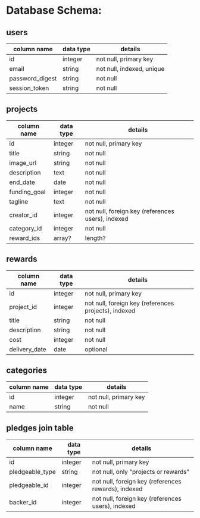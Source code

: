 # Database Schema:

## users
column name     | data type | details
----------------|-----------|-----------------------
id              | integer   | not null, primary key
email           | string    | not null, indexed, unique
password_digest | string    | not null
session_token   | string    | not null

## projects
column name        | data type | details
-------------------|-----------|-----------------------
id                 | integer   | not null, primary key
title              | string    | not null
image_url          | string    | not null
description        | text      | not null
end_date           | date      | not null
funding_goal       | integer   | not null
tagline            | text      | not null
creator_id         | integer   | not null, foreign key (references users), indexed
category_id        | integer   | not null
reward_ids         | array?    | length?

## rewards
column name  | data type | details
-------------|-----------|-----------------------
id           | integer   | not null, primary key
project_id   | integer   | not null, foreign key (references projects), indexed
title        | string    | not null
description  | string    | not null
cost         | integer   | not null
delivery_date| date      | optional

## categories
column name | data type | details
------------|-----------|-----------------------
id          | integer   | not null, primary key
name        | string    | not null

## pledges join table
column name      | data type | details
-----------------|-----------|-----------------------
id               | integer   | not null, primary key
pledgeable_type  | string    | not null, only "projects or rewards"
pledgeable_id    | integer   | not null, foreign key (references rewards), indexed
backer_id        | integer   | not null, foreign key (references users), indexed
